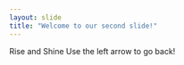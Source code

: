 ```yaml
---
layout: slide
title: "Welcome to our second slide!"
---
```

Rise and Shine
Use the left arrow to go back!
